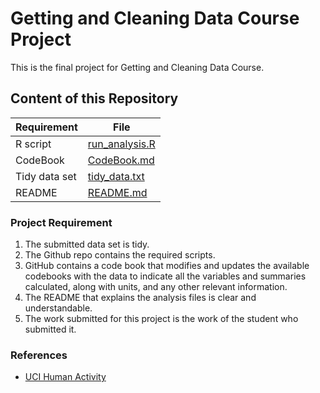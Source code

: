 # Getting and Cleaning Data Course Project

This is the final project for Getting and Cleaning Data Course.

## Content of this Repository
Requirement | File
------------|-----
R script | [run_analysis.R](run_analysis.R)
CodeBook | [CodeBook.md](CodeBook.md)
Tidy data set | [tidy_data.txt](tidy_data.txt)
README | [README.md](README.md)

### Project Requirement
1. The submitted data set is tidy. 
2. The Github repo contains the required scripts.
3. GitHub contains a code book that modifies and updates the available codebooks with the data to indicate all the variables and summaries calculated, along with units, and any other relevant information.
4. The README that explains the analysis files is clear and understandable.
5. The work submitted for this project is the work of the student who submitted it.

### References
- [UCI Human Activity](https://d396qusza40orc.cloudfront.net/getdata%2Fprojectfiles%2FUCI%20HAR%20Dataset.zip)